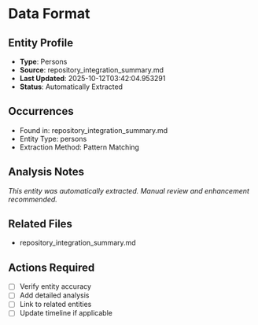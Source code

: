 # Data Format

## Entity Profile
- **Type**: Persons
- **Source**: repository_integration_summary.md
- **Last Updated**: 2025-10-12T03:42:04.953291
- **Status**: Automatically Extracted

## Occurrences
- Found in: repository_integration_summary.md
- Entity Type: persons
- Extraction Method: Pattern Matching

## Analysis Notes
*This entity was automatically extracted. Manual review and enhancement recommended.*

## Related Files
- repository_integration_summary.md

## Actions Required
- [ ] Verify entity accuracy
- [ ] Add detailed analysis
- [ ] Link to related entities
- [ ] Update timeline if applicable

